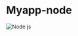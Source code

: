 ﻿# Myapp-node
![Node js ](https://github.com/chirazr/Myapp-node/assets/133530087/eb8dd735-ca7c-4b95-9f6b-430b8e3e2e7e)
